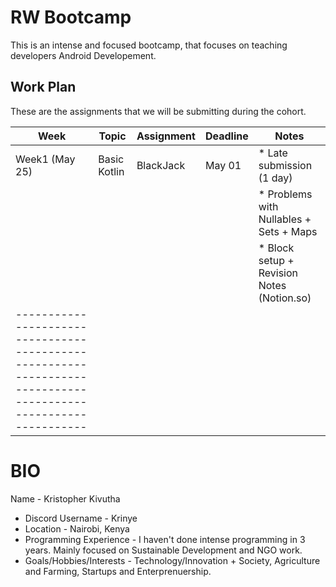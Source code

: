 # RW Bootcamp

This is an intense and focused bootcamp, that focuses on teaching developers Android Developement. 



## Work Plan

These are the assignments that we will be submitting during the cohort.

|Week            | Topic         | Assignment      | Deadline    | Notes                                       |
|----------------|---------------|-----------------|-------------|---------------------------------------------|
|Week1 (May 25)  | Basic Kotlin  | BlackJack       | May 01      | * Late submission (1 day)                   |
|                |               |                 |             | * Problems with Nullables + Sets + Maps     |
|                |               |                 |             | * Block setup + Revision Notes (Notion.so)  |
|--------------------------------------------------------------------------------------------------------------|

# BIO

  Name                      - Kristopher Kivutha
* Discord Username          - Krinye
* Location                  - Nairobi, Kenya
* Programming Experience    - I haven't done intense programming in 3 years. Mainly focused on Sustainable Development and NGO work.
* Goals/Hobbies/Interests   - Technology/Innovation + Society, Agriculture and Farming, Startups and Enterprenuership.




